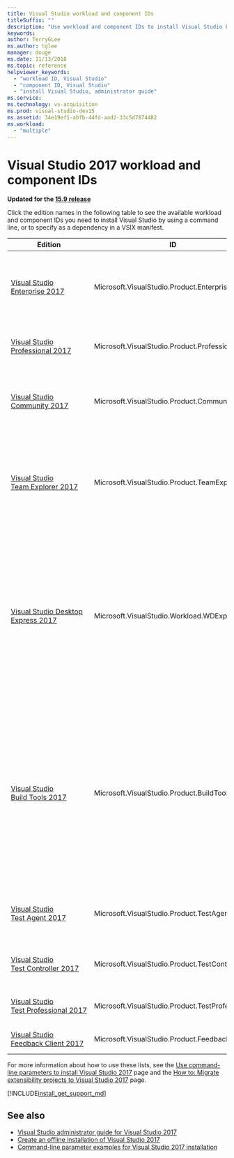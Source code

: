 ```yaml
---
title: Visual Studio workload and component IDs
titleSuffix: ""
description: "Use workload and component IDs to install Visual Studio by using a command line, or to specify as a dependency in a VSIX manifest"
keywords:
author: TerryGLee
ms.author: tglee
manager: douge
ms.date: 11/13/2018
ms.topic: reference
helpviewer_keywords:
  - "workload ID, Visual Studio"
  - "component ID, Visual Studio"
  - "install Visual Studio, administrator guide"
ms.service:
ms.technology: vs-acquisition
ms.prod: visual-studio-dev15
ms.assetid: 34e19ef1-abfb-44fd-aad2-33c5d7874482
ms.workload:
  - "multiple"
---
```

# Visual Studio 2017 workload and component IDs

**Updated for the [15.9 release](/visualstudio/releasenotes/vs2017-relnotes?context=visualstudio/default&contextView=vs-2017)**

Click the edition names in the following table to see the available workload and component IDs you need to install Visual Studio by using a command line, or to specify as a dependency in a VSIX manifest.

| **Edition** | **ID** | **Description** |
| ----------- | ------ | --------------- |
| [Visual&nbsp;Studio Enterprise&nbsp;2017](workload-component-id-vs-enterprise.md) | Microsoft.VisualStudio.Product.Enterprise | Microsoft DevOps solution for productivity and coordination across teams of any size |
| [Visual&nbsp;Studio Professional&nbsp;2017](workload-component-id-vs-professional.md) | Microsoft.VisualStudio.Product.Professional | Professional developer tools and services for small teams |
| [Visual&nbsp;Studio Community&nbsp;2017](workload-component-id-vs-community.md) | Microsoft.VisualStudio.Product.Community | Free, fully featured IDE for students, open-source, and individual developers |
| [Visual&nbsp;Studio Team&nbsp;Explorer&nbsp;2017](workload-component-id-vs-team-explorer.md) | Microsoft.VisualStudio.Product.TeamExplorer | Interact with Team Foundation Server and Azure DevOps Services without a Visual Studio developer toolset |
| [Visual Studio Desktop Express 2017](workload-component-id-vs-express.md) | Microsoft.VisualStudio.Workload.WDExpress | Build Native and Managed applications like WPF, WinForms, and Win32 with syntax-aware code editing, source code control, and work item management. Includes support for C#, Visual Basic, and Visual C++. |
| [Visual&nbsp;Studio Build&nbsp;Tools&nbsp;2017](workload-component-id-vs-build-tools.md) | Microsoft.VisualStudio.Product.BuildTools | The Visual Studio Build Tools allows you to build native and managed MSBuild-based applications without requiring the Visual Studio IDE. There are options to install the Visual C++ compilers and libraries, MFC, ATL, and C++/CLI support. |
| [Visual&nbsp;Studio Test&nbsp;Agent&nbsp;2017](workload-component-id-vs-test-agent.md)  | Microsoft.VisualStudio.Product.TestAgent | Supports running automated tests and load tests remotely |
| [Visual&nbsp;Studio Test&nbsp;Controller 2017 ](workload-component-id-vs-test-controller.md) | Microsoft.VisualStudio.Product.TestController | Distribute automated tests to multiple machines |
| [Visual&nbsp;Studio Test&nbsp;Professional&nbsp;2017](workload-component-id-vs-test-professional.md) | Microsoft.VisualStudio.Product.TestProfessional | Visual Studio Test Professional 2017 |
| [Visual&nbsp;Studio Feedback&nbsp;Client&nbsp;2017](workload-component-id-vs-feedback-client.md) | Microsoft.VisualStudio.Product.FeedbackClient | Visual Studio Feedback Client 2017 |

For more information about how to use these lists, see the [Use command-line parameters to install Visual Studio 2017](use-command-line-parameters-to-install-visual-studio.md) page and the [How to: Migrate extensibility projects to Visual Studio 2017](../extensibility/how-to-migrate-extensibility-projects-to-visual-studio-2017.md) page.

[!INCLUDE[install_get_support_md](includes/install_get_support_md.md)]

## See also

* [Visual Studio administrator guide for Visual Studio 2017](visual-studio-administrator-guide.md)
* [Create an offline installation of Visual Studio 2017](create-an-offline-installation-of-visual-studio.md)
* [Command-line parameter examples for Visual Studio 2017 installation](command-line-parameter-examples.md)
